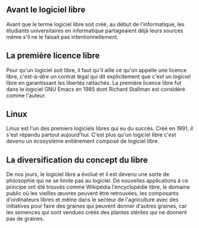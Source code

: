 ## Avant le logiciel libre
Avant que le terme logiciel libre soit créé, au début de l'informatique, les étudiants universitaires en informatique partageaient déjà leurs sources même s'il ne le faisait pas intentionnellement.

## La première licence libre
Pour qu'un logiciel soit libre, il faut qu'il aille ce qu'on appelle une licence libre, c'est-à-dire un contrat légal qui dit explicitement que c'est un logiciel libre en garantissant les libertés rattachés. La première licence libre fut dans le logiciel GNU Emacs en 1985 dont Richard Stallman est considéré comme l'auteur.

## Linux
Linux est l'un des premiers logiciels libres qui eu du succès. Créé en 1991, il s'est répandu partout aujourd'hui. C'est plus qu'un logiciel libre c'est devenu un écosystème entièrement composé de logiciel libre.

## La diversification du concept du libre
De nos jours, le logiciel libre a évolué et il est devenu une sorte de philosophie qui ne se limite pas au logiciel. De nouvelles applications à ce principe ont été trouvés comme Wikipédia l'encyclopédie libre, le domaine public où les vieilles œuvres peuvent être retrouvées, les composants d'ordinateurs libres et même dans le secteur de l'agriculture avec des initiatives pour faire des graines qui peuvent donner d'autres graines, car les semences qui sont vendues créés des plantes stériles qui ne donnent pas de graines.
